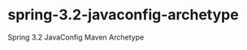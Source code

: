 spring-3.2-javaconfig-archetype
===============================

Spring 3.2 JavaConfig Maven Archetype
